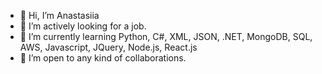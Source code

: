 - 👋 Hi, I’m Anastasiia
- 👀 I’m actively looking for a job.
- 🌱 I’m currently learning Python, C#, XML, JSON, .NET, MongoDB, SQL, AWS, Javascript, JQuery, Node.js, React.js
- 💞️ I’m open to any kind of collaborations.

<!---
balanasia/balanasia is a ✨ special ✨ repository because its `README.md` (this file) appears on your GitHub profile.
You can click the Preview link to take a look at your changes.
--->
